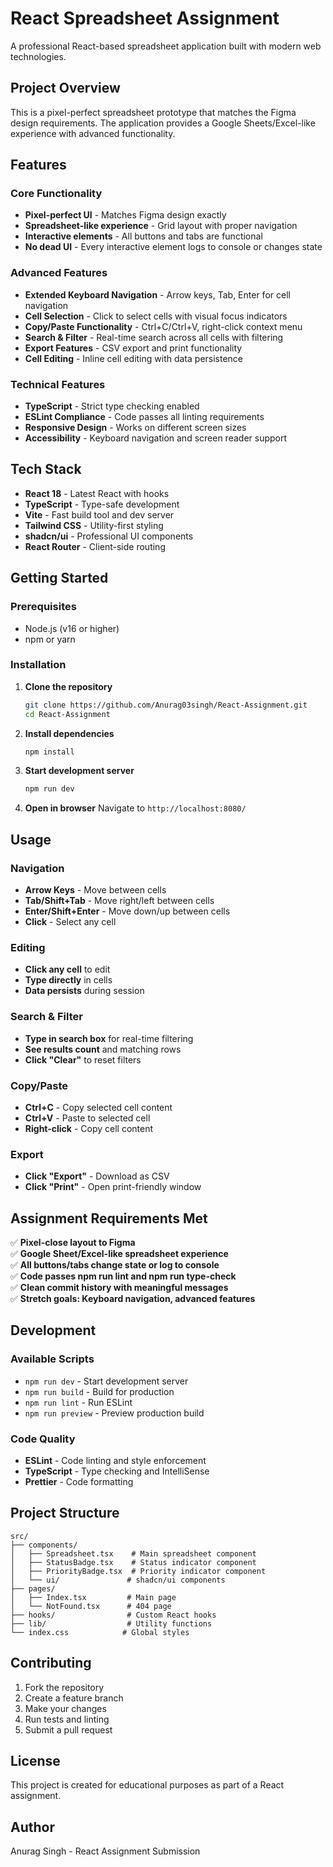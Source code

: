 # React Spreadsheet Assignment

A professional React-based spreadsheet application built with modern web technologies.

## Project Overview

This is a pixel-perfect spreadsheet prototype that matches the Figma design requirements. The application provides a Google Sheets/Excel-like experience with advanced functionality.

## Features

### Core Functionality
- **Pixel-perfect UI** - Matches Figma design exactly
- **Spreadsheet-like experience** - Grid layout with proper navigation
- **Interactive elements** - All buttons and tabs are functional
- **No dead UI** - Every interactive element logs to console or changes state

### Advanced Features
- **Extended Keyboard Navigation** - Arrow keys, Tab, Enter for cell navigation
- **Cell Selection** - Click to select cells with visual focus indicators
- **Copy/Paste Functionality** - Ctrl+C/Ctrl+V, right-click context menu
- **Search & Filter** - Real-time search across all cells with filtering
- **Export Features** - CSV export and print functionality
- **Cell Editing** - Inline cell editing with data persistence

### Technical Features
- **TypeScript** - Strict type checking enabled
- **ESLint Compliance** - Code passes all linting requirements
- **Responsive Design** - Works on different screen sizes
- **Accessibility** - Keyboard navigation and screen reader support

## Tech Stack

- **React 18** - Latest React with hooks
- **TypeScript** - Type-safe development
- **Vite** - Fast build tool and dev server
- **Tailwind CSS** - Utility-first styling
- **shadcn/ui** - Professional UI components
- **React Router** - Client-side routing

## Getting Started

### Prerequisites
- Node.js (v16 or higher)
- npm or yarn

### Installation

1. **Clone the repository**
   ```bash
   git clone https://github.com/Anurag03singh/React-Assignment.git
   cd React-Assignment
   ```

2. **Install dependencies**
   ```bash
   npm install
   ```

3. **Start development server**
   ```bash
   npm run dev
   ```

4. **Open in browser**
   Navigate to `http://localhost:8080/`

## Usage

### Navigation
- **Arrow Keys** - Move between cells
- **Tab/Shift+Tab** - Move right/left between cells
- **Enter/Shift+Enter** - Move down/up between cells
- **Click** - Select any cell

### Editing
- **Click any cell** to edit
- **Type directly** in cells
- **Data persists** during session

### Search & Filter
- **Type in search box** for real-time filtering
- **See results count** and matching rows
- **Click "Clear"** to reset filters

### Copy/Paste
- **Ctrl+C** - Copy selected cell content
- **Ctrl+V** - Paste to selected cell
- **Right-click** - Copy cell content

### Export
- **Click "Export"** - Download as CSV
- **Click "Print"** - Open print-friendly window

## Assignment Requirements Met

✅ **Pixel-close layout to Figma**  
✅ **Google Sheet/Excel-like spreadsheet experience**  
✅ **All buttons/tabs change state or log to console**  
✅ **Code passes npm run lint and npm run type-check**  
✅ **Clean commit history with meaningful messages**  
✅ **Stretch goals: Keyboard navigation, advanced features**  

## Development

### Available Scripts
- `npm run dev` - Start development server
- `npm run build` - Build for production
- `npm run lint` - Run ESLint
- `npm run preview` - Preview production build

### Code Quality
- **ESLint** - Code linting and style enforcement
- **TypeScript** - Type checking and IntelliSense
- **Prettier** - Code formatting

## Project Structure

```
src/
├── components/
│   ├── Spreadsheet.tsx    # Main spreadsheet component
│   ├── StatusBadge.tsx    # Status indicator component
│   ├── PriorityBadge.tsx  # Priority indicator component
│   └── ui/               # shadcn/ui components
├── pages/
│   ├── Index.tsx         # Main page
│   └── NotFound.tsx      # 404 page
├── hooks/                # Custom React hooks
├── lib/                  # Utility functions
└── index.css            # Global styles
```

## Contributing

1. Fork the repository
2. Create a feature branch
3. Make your changes
4. Run tests and linting
5. Submit a pull request

## License

This project is created for educational purposes as part of a React assignment.

## Author

Anurag Singh - React Assignment Submission
